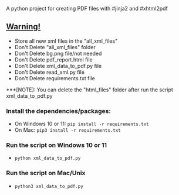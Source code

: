 A python project for creating PDF files with #jinja2 and #xhtml2pdf

## [Warning!]()

- Store all new xml files in the "all_xml_files"
- Don't Delete "all_xml_files" folder
- Don't Delete bg.png file/not needed
- Don't Delete pdf_report.html file
- Don't Delete xml_data_to_pdf.py file
- Don't Delete read_xml.py file
- Don't Delete requirements.txt file

***[NOTE]: You can delete the "html_files" folder after run the script xml_data_to_pdf.py



### Install the dependencies/packages:
- On Windows 10 or 11: ``pip install -r requirements.txt``
- On Mac: ``pip3 install -r requirements.txt``

### Run the script on Windows 10 or 11

- ``python xml_data_to_pdf.py``

### Run the script on Mac/Unix

- ``python3 xml_data_to_pdf.py``
